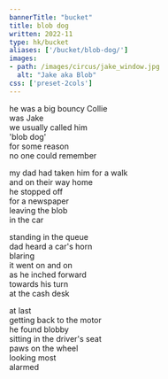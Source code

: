 ```yaml
---
bannerTitle: "bucket" 
title: blob dog
written: 2022-11
type: hk/bucket
aliases: ['/bucket/blob-dog/']
images:
- path: /images/circus/jake_window.jpg
  alt: "Jake aka Blob"
css: ['preset-2cols']
---
```


he was a big bouncy Collie  
was Jake  
we usually called him  
'blob dog'  
for some reason  
no one could remember  

my dad had taken him for a walk  
and on their way home  
he stopped off  
for a newspaper  
leaving the blob  
in the car  

standing in the queue  
dad heard a car's horn  
blaring  
it went on and on  
as he inched forward  
towards his turn  
at the cash desk  

at last  
getting back to the motor  
he found blobby  
sitting in the driver's seat  
paws on the wheel  
looking most   
alarmed  
